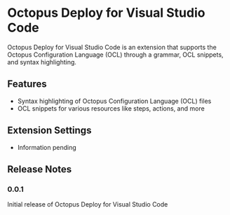 # Octopus Deploy for Visual Studio Code

Octopus Deploy for Visual Studio Code is an extension that supports the Octopus Configuration Language (OCL) through a grammar, OCL snippets, and syntax highlighting.

## Features

* Syntax highlighting of Octopus Configuration Language (OCL) files
* OCL snippets for various resources like steps, actions, and more

## Extension Settings

* Information pending

## Release Notes

### 0.0.1

Initial release of Octopus Deploy for Visual Studio Code
